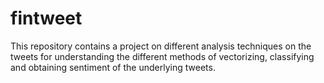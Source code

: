 # fintweet
This repository contains a project on different analysis techniques on the tweets for understanding the different methods of vectorizing, classifying and obtaining sentiment of the underlying tweets.
